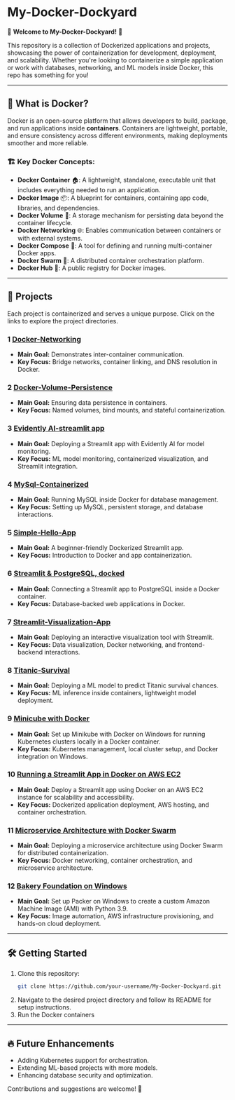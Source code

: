 # My-Docker-Dockyard

🚀 **Welcome to My-Docker-Dockyard!** 🚀

This repository is a collection of Dockerized applications and projects, showcasing the power of containerization for development, deployment, and scalability. Whether you're looking to containerize a simple application or work with databases, networking, and ML models inside Docker, this repo has something for you!

---
## 🐳 What is Docker?
Docker is an open-source platform that allows developers to build, package, and run applications inside **containers**. Containers are lightweight, portable, and ensure consistency across different environments, making deployments smoother and more reliable.

### 🏗️ Key Docker Concepts:
- **Docker Container** 🏠: A lightweight, standalone, executable unit that includes everything needed to run an application.
- **Docker Image** 📦: A blueprint for containers, containing app code, libraries, and dependencies.
- **Docker Volume** 💾: A storage mechanism for persisting data beyond the container lifecycle.
- **Docker Networking** 🌐: Enables communication between containers or with external systems.
- **Docker Compose** 🌟: A tool for defining and running multi-container Docker apps.
- **Docker Swarm** 🐳: A distributed container orchestration platform.
- **Docker Hub** 🐳: A public registry for Docker images.

---
## 📌 Projects
Each project is containerized and serves a unique purpose. Click on the links to explore the project directories.

### 1️ [Docker-Networking](Docker-Networking/)
- **Main Goal:** Demonstrates inter-container communication.
- **Key Focus:** Bridge networks, container linking, and DNS resolution in Docker.

### 2️ [Docker-Volume-Persistence](Docker-Volume-Persistence/)
- **Main Goal:** Ensuring data persistence in containers.
- **Key Focus:** Named volumes, bind mounts, and stateful containerization.

### 3️ [Evidently AI-streamlit app](Evidently%20AI-streamlit%20app/streamlit-app/)
- **Main Goal:** Deploying a Streamlit app with Evidently AI for model monitoring.
- **Key Focus:** ML model monitoring, containerized visualization, and Streamlit integration.

### 4️ [MySql-Containerized](MySql-Containerized/)
- **Main Goal:** Running MySQL inside Docker for database management.
- **Key Focus:** Setting up MySQL, persistent storage, and database interactions.

### 5 [Simple-Hello-App](Simple-Hello-App/)
- **Main Goal:** A beginner-friendly Dockerized Streamlit app.
- **Key Focus:** Introduction to Docker and app containerization.

### 6 [Streamlit & PostgreSQL, docked](Streamlit%20%26%20PostgreSQL,%20docked/)
- **Main Goal:** Connecting a Streamlit app to PostgreSQL inside a Docker container.
- **Key Focus:** Database-backed web applications in Docker.

### 7 [Streamlit-Visualization-App](Streamlit-Visualization-App/)
- **Main Goal:** Deploying an interactive visualization tool with Streamlit.
- **Key Focus:** Data visualization, Docker networking, and frontend-backend interactions.

### 8 [Titanic-Survival](titanic-survival/)
- **Main Goal:** Deploying a ML model to predict Titanic survival chances.
- **Key Focus:** ML inference inside containers, lightweight model deployment.

### 9 [Minicube with Docker](Minicube%20with%20Docker/)
- **Main Goal:** Set up Minikube with Docker on Windows for running Kubernetes clusters locally in a Docker container.
- **Key Focus:** Kubernetes management, local cluster setup, and Docker integration on Windows.

### 10 [Running a Streamlit App in Docker on AWS EC2](Running%20a%20Streamlit%20App%20in%20Docker%20on%20AWS%20EC2/)
- **Main Goal:** Deploy a Streamlit app using Docker on an AWS EC2 instance for scalability and accessibility.
- **Key Focus:** Dockerized application deployment, AWS hosting, and container orchestration.

### 11 [Microservice Architecture with Docker Swarm](Microservice%20Architecture%20with%20Docker%20Swarm/)
- **Main Goal:** Deploying a microservice architecture using Docker Swarm for distributed containerization.
- **Key Focus:** Docker networking, container orchestration, and microservice architecture.

### 12 [Bakery Foundation on Windows](Bakery%20Foundation%20on%20Windows/)
- **Main Goal:** Set up Packer on Windows to create a custom Amazon Machine Image (AMI) with Python 3.9.
- **Key Focus:** Image automation, AWS infrastructure provisioning, and hands-on cloud deployment.

---
## 🛠️ Getting Started
1. Clone this repository:
   ```bash
   git clone https://github.com/your-username/My-Docker-Dockyard.git
   ```
2. Navigate to the desired project directory and follow its README for setup instructions.
3. Run the Docker containers

---
## 🔥 Future Enhancements
- Adding Kubernetes support for orchestration.
- Extending ML-based projects with more models.
- Enhancing database security and optimization.

Contributions and suggestions are welcome! 🚀
